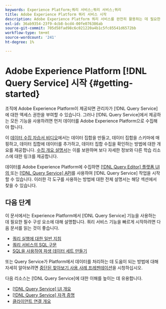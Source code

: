 ```yaml
---
keywords: Experience Platform;쿼리 서비스;쿼리 서비스;쿼리
title: Adobe Experience Platform 쿼리 서비스 시작
description: Adobe Experience Platform 쿼리 서비스를 완전히 활용하는 데 필요한 단계에 대한 분류
exl-id: 36ab9354-23f9-4cb8-bcd4-00fe076386ab
source-git-commit: 705d58fad98c6c021220a4b1c5fc85541d6572bb
workflow-type: tm+mt
source-wordcount: '241'
ht-degree: 1%

---
```


# Adobe Experience Platform [!DNL Query Service] 시작 {#getting-started}

조직에 Adobe Experience Platform이 제공되면 관리자가 [!DNL Query Service]에 대한 액세스 권한을 부여할 수 있습니다. 그러나 [!DNL Query Service]에서 제공하는 모든 기능을 사용하려면 먼저 데이터를 Adobe Experience Platform으로 수집해야 합니다.

이 [데이터 수집 자습서 비디오](https://experienceleague.adobe.com/docs/platform-learn/tutorials/data-ingestion/create-datasets-and-ingest-data.html)에서는 데이터 집합을 만들고, 데이터 집합을 스키마에 매핑하고, 데이터 집합에 데이터를 추가하고, 데이터 집합 수집을 확인하는 방법에 대한 개요를 제공합니다. [수집 개요 설명서](../../ingestion/home.md)는 이를 보완하며 보다 자세한 정보와 다른 학습 리소스에 대한 링크를 제공합니다.

데이터를 Adobe Experience Platform에 수집하면 [[!DNL Query Editor] 플랫폼 UI의 ](../ui/user-guide.md) 또는 [[!DNL Query Service] API](../api/getting-started.md)를 사용하여 [!DNL Query Service] 작업을 시작할 수 있습니다. 이러한 각 도구를 사용하는 방법에 대한 전체 설명서는 해당 섹션에서 찾을 수 있습니다.

## 다음 단계

이 문서에서는 Experience Platform에서 [!DNL Query Service] 기능을 사용하는 데 필요한 필수 구성 요소에 대해 설명합니다. 쿼리 서비스 기능을 빠르게 시작하려면 다음 문서를 읽는 것이 좋습니다.

- [쿼리 실행에 대한 일반 지침](../best-practices/writing-queries.md)
- [쿼리 서비스의 SQL 구문](../sql/syntax.md)
- [SQL을 사용하여 파생 데이터 세트 만들기](../data-distiller/derived-datasets/create-derived-datasets-with-sql.md)

또는 Query Service가 Platform에서 데이터를 처리하는 데 도움이 되는 방법에 대해 자세히 알아보려면 [중단된 찾아보기 사용 사례 프레젠테이션](../use-cases/abandoned-browse.md#video-example)을 시청하십시오.

다음 리소스는 [!DNL Query Service]에 대한 이해를 높이는 데 유용합니다.

- [[!DNL Query Service] UI 개요](../ui/overview.md)
- [[!DNL Query Service] 자격 증명](../ui/credentials.md)
- [클라이언트 연결 개요](../clients/overview.md)
